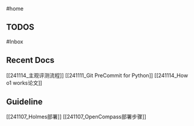 #home 

## TODOS

#Inbox 

## Recent Docs

[[241114_主观评测流程]]
[[241111_Git PreCommit for Python]]
[[241114_How o1 works论文]]

## Guideline

[[241107_Holmes部署]]
[[241107_OpenCompass部署步骤]]
